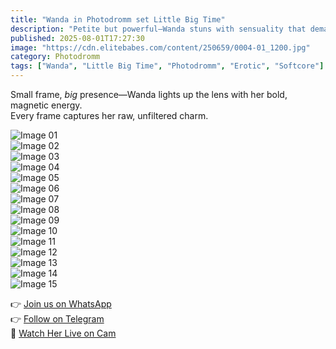 ```yaml
---
title: "Wanda in Photodromm set Little Big Time"
description: "Petite but powerful—Wanda stuns with sensuality that demands attention."
published: 2025-08-01T17:27:30
image: "https://cdn.elitebabes.com/content/250659/0004-01_1200.jpg"
category: Photodromm
tags: ["Wanda", "Little Big Time", "Photodromm", "Erotic", "Softcore"]
---
```


Small frame, *big* presence—Wanda lights up the lens with her bold, magnetic energy.  
Every frame captures her raw, unfiltered charm.

![Image 01](https://cdn.elitebabes.com/content/250659/0004-01_1200.jpg)  
![Image 02](https://cdn.elitebabes.com/content/250659/0004-02_1200.jpg)  
![Image 03](https://cdn.elitebabes.com/content/250659/0004-03_1200.jpg)  
![Image 04](https://cdn.elitebabes.com/content/250659/0004-04_1200.jpg)  
![Image 05](https://cdn.elitebabes.com/content/250659/0004-05_1200.jpg)  
![Image 06](https://cdn.elitebabes.com/content/250659/0004-06_1200.jpg)  
![Image 07](https://cdn.elitebabes.com/content/250659/0004-07_1200.jpg)  
![Image 08](https://cdn.elitebabes.com/content/250659/0004-08_1200.jpg)  
![Image 09](https://cdn.elitebabes.com/content/250659/0004-09_1200.jpg)  
![Image 10](https://cdn.elitebabes.com/content/250659/0004-10_1200.jpg)  
![Image 11](https://cdn.elitebabes.com/content/250659/0004-11_1200.jpg)  
![Image 12](https://cdn.elitebabes.com/content/250659/0004-12_1200.jpg)  
![Image 13](https://cdn.elitebabes.com/content/250659/0004-13_1200.jpg)  
![Image 14](https://cdn.elitebabes.com/content/250659/0004-14_1200.jpg)  
![Image 15](https://cdn.elitebabes.com/content/250659/0004-15_1800.jpg)

👉 [Join us on WhatsApp](https://redirecting-kappa.vercel.app/)  
👉 [Follow on Telegram](https://redirecting-kappa.vercel.app/)  
🔞 [Watch Her Live on Cam](https://redirecting-kappa.vercel.app/)